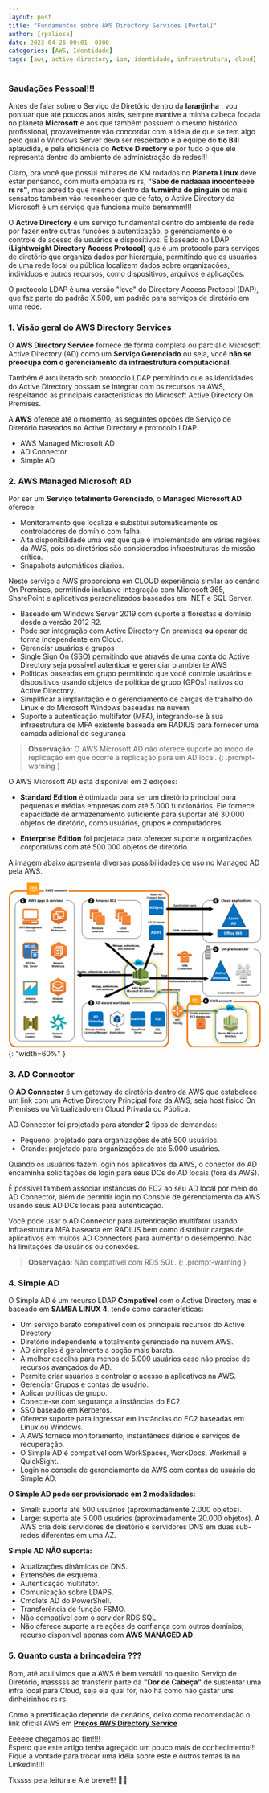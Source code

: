 ```yaml
---
layout: post
title: "Fundamentos sobre AWS Directory Services [Portal]"
author: [rpaliosa]
date: 2023-04-26 00:01 -0300
categories: [AWS, Identidade]
tags: [aws, active directory, iam, identidade, infraestrutura, cloud]
---
```


### Saudações Pessoal!!!

Antes de falar sobre o Serviço de Diretório dentro da **laranjinha** , vou pontuar que até poucos anos atrás, sempre mantive a minha cabeça focada no planeta **Microsoft** e aos que também possuem o mesmo histórico profissional, provavelmente vão concordar com a ideia de que se tem algo pelo qual o Windows Server deva ser respeitado e a equipe do **tio Bill** aplaudida, é pela eficiência do **Active Directory** e por tudo o que ele representa dentro do ambiente de administração de redes!!!

Claro, pra você que possui milhares de KM rodados no **Planeta Linux** deve estar pensando, com muita empatia rs rs, **"Sabe de nadaaaa inocenteeee rs rs"**, mas acredito que mesmo dentro da **turminha do pinguin** os mais sensatos também vão reconhecer que de fato, o Active Directory da Microsoft é um serviço que funciona muito bemmmm!!!

O **Active Directory** é um serviço fundamental dentro do ambiente de rede por fazer entre outras funções a autenticação, o gerenciamento e o controle de acesso de usuários e dispositivos. É baseado no LDAP **(Lightweight Directory Access Protocol)**  que é um protocolo para serviços de diretório que organiza dados por hierarquia, permitindo que os usuários de uma rede local ou pública localizem dados sobre organizações, indivíduos e outros recursos, como dispositivos, arquivos e aplicações.

O protocolo LDAP é uma versão "leve" do Directory Access Protocol (DAP), que faz parte do padrão X.500, um padrão para serviços de diretório em uma rede.  


### **1. Visão geral do AWS Directory Services**

O **AWS Directory Service** fornece de forma completa ou parcial o Microsoft Active Directory (AD) como um **Serviço Gerenciado** ou seja, você **não se preocupa com o gerenciamento da infraestrutura computacional**. 

Também é arquitetado sob protocolo LDAP permitindo que as identidades do Active Directory possam se integrar com os recursos na AWS, respeitando as principais características do Microsoft Active Directory On Premises.

A **AWS** oferece até o momento, as seguintes opções de Serviço de Diretório baseados no Active Directory e protocolo LDAP.

* AWS Managed Microsoft AD
* AD Connector
* Simple AD

### **2. AWS Managed Microsoft AD**

Por ser um **Serviço totalmente Gerenciado**, o **Managed Microsoft AD** oferece:

- Monitoramento que localiza e substitui automaticamente os controladores de domínio com falha.
- Alta disponibilidade uma vez que que é implementado em várias regiões da AWS, pois os diretórios são considerados infraestruturas de missão crítica.
- Snapshots automáticos diários.

Neste serviço a AWS proporciona em CLOUD experiência similar ao cenário On Premises, permitindo inclusive integração com Microsoft 365, SharePoint e aplicativos personalizados baseados em .NET e SQL Server.

- Baseado em Windows Server 2019 com suporte a florestas e domínio desde a versão 2012 R2.
- Pode ser integração com Active Directory On premises **ou** operar de forma independente em Cloud.
- Gerenciar usuários e grupos
- Single Sign On (SSO) permitindo que através de uma conta do Active Directory seja possível autenticar e gerenciar o ambiente AWS
- Políticas baseadas em grupo permitindo que você controle usuários e dispositivos usando objetos de política de grupo (GPOs) nativos do Active Directory.
- Simplificar a implantação e o gerenciamento de cargas de trabalho do Linux e do Microsoft Windows baseadas na nuvem
- Suporte a autenticação multifator (MFA), integrando-se à sua infraestrutura de MFA existente baseada em RADIUS para fornecer uma camada adicional de segurança

>**Observação:** O AWS Microsoft AD não oferece suporte ao modo de replicação em que ocorre a replicação para um AD local.
{: .prompt-warning }

O AWS Microsoft AD está disponível em 2 edições:

- **Standard Edition** é otimizada para ser um diretório principal para pequenas e médias empresas com até 5.000 funcionários. Ele fornece capacidade de armazenamento suficiente para suportar até 30.000 objetos de diretório, como usuários, grupos e computadores.

- **Enterprise Edition** foi projetada para oferecer suporte a organizações corporativas com até 500.000 objetos de diretório.

A imagem abaixo apresenta diversas possibilidades de uso no Managed AD pela AWS.

![](/assets/img/67/aws-ad01.png){: "width=60%" }

### **3. AD Connector**

O **AD Connector** é um gateway de diretório dentro da AWS que estabelece um link com um Active Directory Principal fora da AWS, seja host físico On Premises ou Virtualizado em Cloud Privada ou Pública.

AD Connector foi projetado para atender **2** tipos de demandas:

- Pequeno: projetado para organizações de até 500 usuários.
- Grande: projetado para organizações de até 5.000 usuários.

Quando os usuários fazem login nos aplicativos da AWS, o conector do AD encaminha solicitações de login para seus DCs do AD locais (fora da AWS).

É possível também associar instâncias do EC2 ao seu AD local por meio do AD Connector, além de permitir login no Console de gerenciamento da AWS usando seus AD DCs locais para autenticação.

Você pode usar o AD Connector para autenticação multifator usando infraestrutura MFA baseada em RADIUS bem como distribuir cargas de aplicativos em muitos AD Connectors para aumentar o desempenho. Não há limitações de usuários ou conexões.

>**Observação:** Não compatível com RDS SQL.
{: .prompt-warning }

### **4. Simple AD**

O Simple AD é um recurso LDAP  **Compatível** com o Active Directory mas é baseado em **SAMBA LINUX 4**, tendo como características:

- Um serviço barato compatível com os principais recursos do Active Directory 
- Diretório independente e totalmente gerenciado na nuvem AWS.
- AD simples é geralmente a opção mais barata.
- A melhor escolha para menos de 5.000 usuários caso não precise de recursos avançados do AD.
- Permite criar usuários e controlar o acesso a aplicativos na AWS.
- Gerenciar Grupos e contas de usuário.
- Aplicar políticas de grupo.
- Conecte-se com segurança a instâncias do EC2.
- SSO baseado em Kerberos.
- Oferece suporte para ingressar em instâncias do EC2 baseadas em Linux ou Windows.
- A AWS fornece monitoramento, instantâneos diários e serviços de recuperação.
- O Simple AD é compatível com WorkSpaces, WorkDocs, Workmail e QuickSight.
- Login no console de gerenciamento da AWS com contas de usuário do Simple AD.

**O Simple AD pode ser provisionado em 2 modalidades:**

- Small: suporta até 500 usuários (aproximadamente 2.000 objetos).
- Large: suporta até 5.000 usuários (aproximadamente 20.000 objetos).
A AWS cria dois servidores de diretório e servidores DNS em duas sub-redes diferentes em uma AZ.

**Simple AD NÃO suporta:**

- Atualizações dinâmicas de DNS.
- Extensões de esquema.
- Autenticação multifator.
- Comunicação sobre LDAPS.
- Cmdlets AD do PowerShell.
- Transferência de função FSMO.
- Não compatível com o servidor RDS SQL.
- Não oferece suporte a relações de confiança com outros domínios, recurso disponível apenas com **AWS MANAGED AD**.

### **5. Quanto custa a brincadeira ???**

Bom, até aqui vimos que a AWS é bem versátil no quesito Serviço de Diretório, masssss ao transferir parte da **"Dor de Cabeça"** de sustentar uma infra local para Cloud, seja ela qual for, não há como não gastar uns dinheirinhos rs rs.

Como a precificação depende de cenários, deixo como recomendação o link oficial AWS  em  <a href="https://aws.amazon.com/pt/directoryservice/pricing/?nc=sn&loc=3" target="_blank"> **Preços AWS Directory Service**</a>


Eeeeee chegamos ao fim!!!!<br>
Espero que este artigo tenha agregado um pouco mais de conhecimento!!!
Fique a vontade para trocar uma idéia sobre este e outros temas la no Linkedin!!!!
 
Tkssss pela leitura e Até breve!!! 🍻🚀 